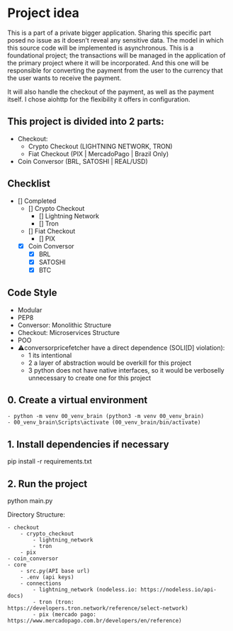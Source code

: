 
# Project idea
This is a part of a private bigger application. Sharing this specific part posed no issue as it doesn’t reveal any sensitive data. The model in which this source code will be implemented is asynchronous. This is a foundational project; the transactions will be managed in the application of the primary project where it will be incorporated. And this one will be responsible for converting the payment from the user to the currency that the user wants to receive the payment.

It will also handle the checkout of the payment, as well as the payment itself.
I chose aiohttp for the flexibility it offers in configuration.

## This project is divided into 2 parts:
- Checkout:
    - Crypto Checkout (LIGHTNING NETWORK, TRON)
    - Fiat Checkout (PIX | MercadoPago | Brazil Only)
- Coin Conversor (BRL, SATOSHI | REAL/USD)
## Checklist
- [] Completed
    - [] Crypto Checkout
        - [] Lightning Network
        - [] Tron
    - [] Fiat Checkout
        - [] PIX
    - [x] Coin Conversor
        - [x] BRL
        - [x] SATOSHI
        - [x] BTC
## Code Style
- Modular
- PEP8
- Conversor: Monolithic Structure
- Checkout: Microservices Structure
- POO
- ⚠️conversorpricefetcher have a direct dependence (SOLI[D] violation): 
    - 1 its intentional
    - 2 a layer of abstraction would be overkill for this project
    - 3 python does not have native interfaces, so it would be verboselly unnecessary to create one for this project
## 0. Create a virtual environment
```
- python -m venv 00_venv_brain (python3 -m venv 00_venv_brain)
- 00_venv_brain\Scripts\activate (00_venv_brain/bin/activate)
```

## 1. Install dependencies if necessary
pip install -r requirements.txt

## 2. Run the project
python main.py


Directory Structure:
```
- checkout
    - crypto_checkout
        - lightning_network
        - tron
    - pix
- coin_conversor
- core
    - src.py(API base url)
    - .env (api keys)
    - connections
        - lightning_network (nodeless.io: https://nodeless.io/api-docs)
        - tron (tron: https://developers.tron.network/reference/select-network)
        - pix (mercado pago: https://www.mercadopago.com.br/developers/en/reference)
```